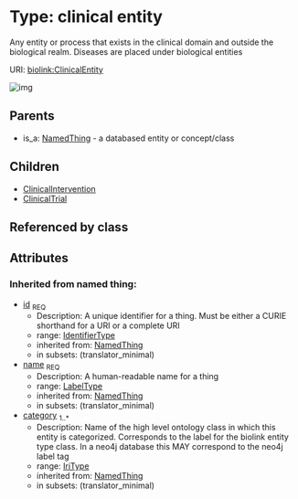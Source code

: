 
# Type: clinical entity


Any entity or process that exists in the clinical domain and outside the biological realm. Diseases are placed under biological entities

URI: [biolink:ClinicalEntity](https://w3id.org/biolink/vocab/ClinicalEntity)


![img](http://yuml.me/diagram/nofunky;dir:TB/class/\[ClinicalEntity&#124;id(i):identifier_type;name(i):label_type;category(i):iri_type%20%2B]^-\[ClinicalTrial],%20\[ClinicalEntity]^-\[ClinicalIntervention],%20\[NamedThing]^-\[ClinicalEntity])

## Parents

 *  is_a: [NamedThing](NamedThing.md) - a databased entity or concept/class

## Children

 * [ClinicalIntervention](ClinicalIntervention.md)
 * [ClinicalTrial](ClinicalTrial.md)

## Referenced by class


## Attributes


### Inherited from named thing:

 * [id](id.md)  <sub>REQ</sub>
    * Description: A unique identifier for a thing. Must be either a CURIE shorthand for a URI or a complete URI
    * range: [IdentifierType](type/IdentifierType.md)
    * inherited from: [NamedThing](NamedThing.md)
    * in subsets: (translator_minimal)
 * [name](name.md)  <sub>REQ</sub>
    * Description: A human-readable name for a thing
    * range: [LabelType](type/LabelType.md)
    * inherited from: [NamedThing](NamedThing.md)
    * in subsets: (translator_minimal)
 * [category](category.md)  <sub>1..*</sub>
    * Description: Name of the high level ontology class in which this entity is categorized. Corresponds to the label for the biolink entity type class. In a neo4j database this MAY correspond to the neo4j label tag
    * range: [IriType](type/IriType.md)
    * inherited from: [NamedThing](NamedThing.md)
    * in subsets: (translator_minimal)
